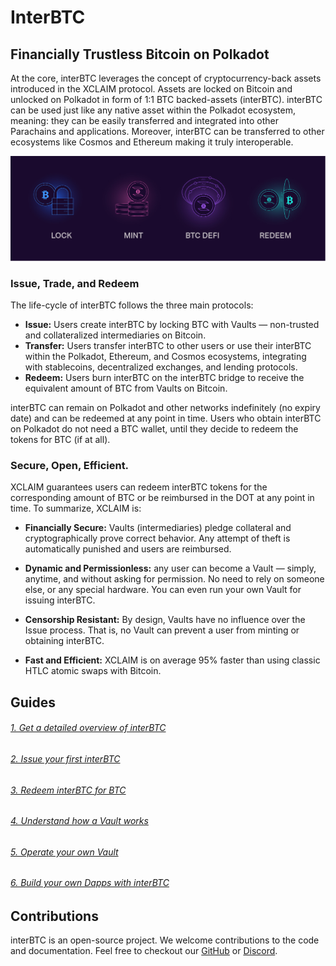 # InterBTC

## Financially Trustless Bitcoin on Polkadot

At the core, interBTC leverages the concept of cryptocurrency-back assets introduced in the XCLAIM protocol. Assets are locked on Bitcoin and unlocked on Polkadot in form of 1:1 BTC backed-assets (interBTC). interBTC can be used just like any native asset within the Polkadot ecosystem, meaning: they can be easily transferred and integrated into other Parachains and applications. Moreover, interBTC can be transferred to other ecosystems like Cosmos and Ethereum making it truly interoperable.

![Cryptocurrency-backed Assets](_assets/img/CbA.jpg)

### Issue, Trade, and Redeem

The life-cycle of interBTC follows the three main protocols:

- **Issue:** Users create interBTC by locking BTC with Vaults — non-trusted and collateralized intermediaries on Bitcoin.
- **Transfer:** Users transfer interBTC to other users or use their interBTC within the Polkadot, Ethereum, and Cosmos ecosystems, integrating with stablecoins, decentralized exchanges, and lending protocols.
- **Redeem:** Users burn interBTC on the interBTC bridge to receive the equivalent amount of BTC from Vaults on Bitcoin.

interBTC can remain on Polkadot and other networks indefinitely (no expiry date) and can be redeemed at any point in time. Users who obtain interBTC on Polkadot do not need a BTC wallet, until they decide to redeem the tokens for BTC (if at all).

### Secure, Open, Efficient.

XCLAIM guarantees users can redeem interBTC tokens for the corresponding amount of BTC or be reimbursed in the DOT at any point in time. To summarize, XCLAIM is:

- **Financially Secure:** Vaults (intermediaries) pledge collateral and cryptographically prove correct behavior. Any attempt of theft is automatically punished and users are reimbursed.

- **Dynamic and Permissionless:** any user can become a Vault — simply, anytime, and without asking for permission. No need to rely on someone else, or any special hardware. You can even run your own Vault for issuing interBTC.

- **Censorship Resistant:** By design, Vaults have no influence over the Issue process. That is, no Vault can prevent a user from minting or obtaining interBTC.

- **Fast and Efficient:** XCLAIM is on average 95% faster than using classic HTLC atomic swaps with Bitcoin.

## Guides

###### [1. Get a detailed overview of interBTC](start/overview.md)

###### [2. Issue your first interBTC](start/issue.md)

###### [3. Redeem interBTC for BTC](start/redeem.md)

###### [4. Understand how a Vault works](vault/overview.md)

###### [5. Operate your own Vault](vault/guide.md)

###### [6. Build your own Dapps with interBTC](developers/integration.md)

## Contributions

interBTC is an open-source project. We welcome contributions to the code and documentation. Feel free to checkout our [GitHub](https://github.com/interlay) or [Discord](https://discord.gg/KgCYK3MKSf).
